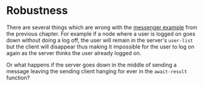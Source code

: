 # Robustness

There are several things which are wrong with the [messenger example](../concurrent/example.md) from the previous chapter. For example if a node where a user is logged on goes down without doing a log off, the user will remain in the server's ``user-list`` but the client will disappear thus making it impossible for the user to log on again as the server thinks the user already logged on.

Or what happens if the server goes down in the middle of sending a message leaving the sending client hanging for ever in the ``await-result`` function?
